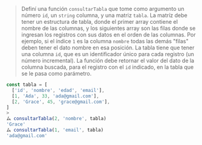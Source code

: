 > Definí una función `consultarTabla` que tome como argumento un número `id`, un `string` columna, y una matriz `tabla`. La matríz debe tener un estructura de tabla, donde el primer array contiene el nombre de las columnas, y los siguientes array son las filas donde se ingresan los registros con sus datos en el orden de las columnas. Por ejemplo, si el índice `1` es la columna `nombre` todas las demás "filas" deben tener el dato nombre en esa posición. La tabla tiene que tener una columna `id`, que es un identificador único para cada registro (un número incremental). La función debe retornar el valor del dato de la columna buscada, para el registro con el `id` indicado, en la tabla que se le pasa como parámetro.
>
```javascript
const tabla = [
  ['id', 'nombre', 'edad', 'email'],
  [1, 'Ada', 33, 'ada@gmail.com'],
  [2, 'Grace', 45, 'grace@gmail.com'],
]
>
ム consultarTabla(2, 'nombre', tabla)
'Grace'
ム consultarTabla(1, 'email', tabla)
'ada@gmail.com'
```
